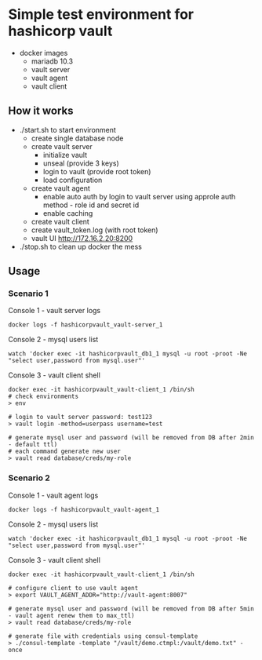 # Simple test environment for hashicorp vault
* docker images
  * mariadb 10.3
  * vault server
  * vault agent
  * vault client

## How it works
* ./start.sh to start environment
  - create single database node
  - create vault server
    - initialize vault
    - unseal (provide 3 keys)
    - login to vault (provide root token)
    - load configuration
  - create vault agent
    - enable auto auth by login to vault server using approle auth method - role id and secret id
    - enable caching
  - create vault client
  - create vault_token.log (with root token)
  - vault UI http://172.16.2.20:8200
* ./stop.sh to clean up docker the mess

## Usage
### Scenario 1
Console 1 - vault server logs
```
docker logs -f hashicorpvault_vault-server_1
```

Console 2 - mysql users list
```
watch 'docker exec -it hashicorpvault_db1_1 mysql -u root -proot -Ne "select user,password from mysql.user"'

```

Console 3 - vault client shell
```
docker exec -it hashicorpvault_vault-client_1 /bin/sh
# check environments
> env

# login to vault server password: test123
> vault login -method=userpass username=test

# generate mysql user and password (will be removed from DB after 2min - default ttl)
# each command generate new user
> vault read database/creds/my-role

```
### Scenario 2
Console 1 - vault agent logs
```
docker logs -f hashicorpvault_vault-agent_1
```

Console 2 - mysql users list
```
watch 'docker exec -it hashicorpvault_db1_1 mysql -u root -proot -Ne "select user,password from mysql.user"'
```

Console 3 - vault client shell
```
docker exec -it hashicorpvault_vault-client_1 /bin/sh

# configure client to use vault agent
> export VAULT_AGENT_ADDR="http://vault-agent:8007"

# generate mysql user and password (will be removed from DB after 5min - vault agent renew them to max_ttl)
> vault read database/creds/my-role

# generate file with credentials using consul-template
> ./consul-template -template "/vault/demo.ctmpl:/vault/demo.txt" -once

```
